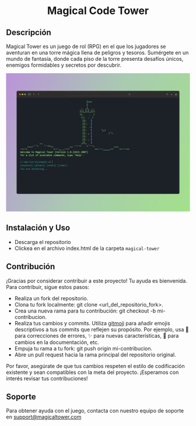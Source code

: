 <h1 align="center">Magical Code Tower</h1>

## Descripción

Magical Tower es un juego de rol (RPG) en el que los jugadores se aventuran en una torre mágica llena de peligros y tesoros. Sumérgete en un mundo de fantasía, donde cada piso de la torre presenta desafíos únicos, enemigos formidables y secretos por descubrir.

![Magical Tower](./assets/magical_tower.png)

## Instalación y Uso

- Descarga el repositorio
- Clickea en el archivo index.html de la carpeta `magical-tower`

## Contribución

¡Gracias por considerar contribuir a este proyecto! Tu ayuda es bienvenida.
Para contribuir, sigue estos pasos:

 - Realiza un fork del repositorio.
 - Clona tu fork localmente: git clone <url_del_repositorio_fork>.
 - Crea una nueva rama para tu contribución: git checkout -b mi-contribucion.
 - Realiza tus cambios y commits. Utiliza [gitmoji](https://gitmoji.dev/) para añadir emojis descriptivos a tus commits que reflejen su propósito. Por ejemplo, usa :bug: para correcciones de errores, :sparkles: para nuevas características, :pencil: para cambios en la documentación, etc.
 - Empuja tu rama a tu fork: git push origin mi-contribucion.
 - Abre un pull request hacia la rama principal del repositorio original.

Por favor, asegúrate de que tus cambios respeten el estilo de codificación existente y sean compatibles con la meta del proyecto. ¡Esperamos con interés revisar tus contribuciones!

## Soporte

Para obtener ayuda con el juego, contacta con nuestro equipo de soporte en [support@magicaltower.com](mailto:support@magicaltower.com)